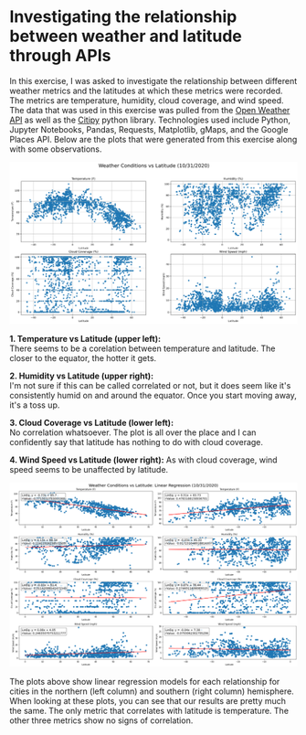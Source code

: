 # Investigating the relationship between weather and latitude through APIs
In this exercise, I was asked to investigate the relationship between different weather metrics and the latitudes at which these metrics were recorded. The metrics are temperature, humidity, cloud coverage, and wind speed. The data that was used in this exercise was pulled from the [Open Weather API](https://openweathermap.org/ "Open Weather API") as well as the [Citipy]("https://github.com/wingchen/citipy" "Citipy") python library. Technologies used include Python, Jupyter Notebooks, Pandas, Requests, Matplotlib, gMaps, and the Google Places API. Below are the plots that were generated from this exercise along with some observations.

![Weather Metrics](Resources/Images/WeatherMetrics.png)

**1. Temperature vs Latitude (upper left):**  
There seems to be a corelation between temperature and latitude. The closer to the equator, the hotter it gets.

**2. Humidity vs Latitude (upper right):**  
I'm not sure if this can be called correlated or not, but it does seem like it's consistently humid on and around the equator. Once you start moving away, it's a toss up.

**3. Cloud Coverage vs Latitude (lower left):**  
No correlation whatsoever. The plot is all over the place and I can confidently say that latitude has nothing to do with cloud coverage.

**4. Wind Speed vs Latitude (lower right):**
As with cloud coverage, wind speed seems to be unaffected by latitude.

![Weather Metrics Linear Regression](Resources/Images/WeatherMetricsLinRegress.png)

The plots above show linear regression models for each relationship for cities in the northern (left column) and southern (right column) hemisphere. When looking at these plots, you can see that our results are pretty much the same. The only metric that correlates with latitude is temperature. The other three metrics show no signs of correlation.